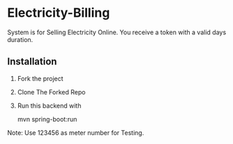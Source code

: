 # **Electricity-Billing**

System is for Selling Electricity Online.
You receive a token with a valid days duration.

## **Installation**

1. Fork the project
2. Clone The Forked Repo
3. Run this backend with
   
   mvn spring-boot:run

Note: Use 123456 as meter number for Testing.